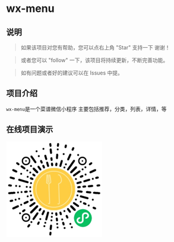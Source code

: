# wx-menu

## 说明

> 如果该项目对您有帮助，您可以点右上角 "Star" 支持一下 谢谢！

> 或者您可以 "follow" 一下，该项目将持续更新，不断完善功能。

> 如有问题或者好的建议可以在 Issues 中提。


## 项目介绍

`wx-menu`是一个菜谱微信小程序
主要包括推荐，分类，列表，详情，等

## 在线项目演示

![image](gitimage/qrcode.jpg)

